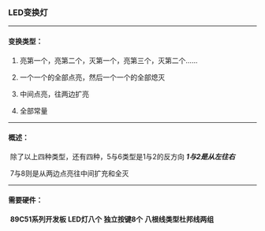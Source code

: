 ###                                            LED变换灯

***

#### 变换类型：

1. 亮第一个，亮第二个，灭第一个，亮第三个，灭第二个......

2. 一个一个的全部点亮，然后一个一个的全部熄灭

3. 中间点亮，往两边扩亮

4. 全部常量

***

#### 概述：

​	除了以上四种类型，还有四种，5与6类型是1与2的反方向 ***1与2是从左往右***

​	7与8则是从两边点亮往中间扩充和全灭

***

#### 需要硬件：

​		**89C51系列开发板**	**LED灯八个**	**独立按键8个**	**八根线类型杜邦线两组**

​	


